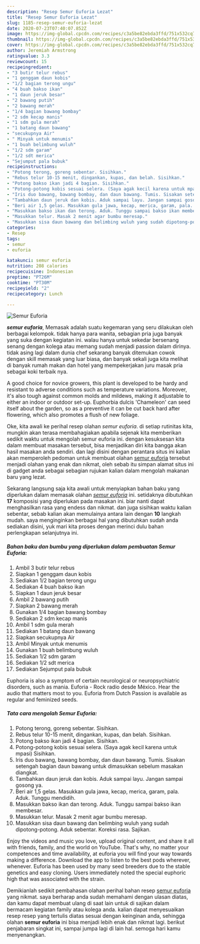 ```yaml
---
description: "Resep Semur Euforia Lezat"
title: "Resep Semur Euforia Lezat"
slug: 1185-resep-semur-euforia-lezat
date: 2020-07-23T07:40:07.852Z
image: https://img-global.cpcdn.com/recipes/c3a5be82ebda3ffd/751x532cq70/semur-euforia-foto-resep-utama.jpg
thumbnail: https://img-global.cpcdn.com/recipes/c3a5be82ebda3ffd/751x532cq70/semur-euforia-foto-resep-utama.jpg
cover: https://img-global.cpcdn.com/recipes/c3a5be82ebda3ffd/751x532cq70/semur-euforia-foto-resep-utama.jpg
author: Jeremiah Armstrong
ratingvalue: 3.3
reviewcount: 15
recipeingredient:
- "3 butir telur rebus"
- "1 genggam daun kobis"
- "1/2 bagian terong ungu"
- "4 buah bakso ikan"
- "1 daun jeruk besar"
- "2 bawang putih"
- "2 bawang merah"
- "1/4 bagian bawang bombay"
- "2 sdm kecap manis"
- "1 sdm gula merah"
- "1 batang daun bawang"
- "secukupnya Air"
- " Minyak untuk menumis"
- "1 buah belimbung wuluh"
- "1/2 sdm garam"
- "1/2 sdt merica"
- "Sejumput pala bubuk"
recipeinstructions:
- "Potong terong, goreng sebentar. Sisihkan."
- "Rebus telur 10-15 menit, dingankan, kupas, dan belah. Sisihkan."
- "Potong bakso ikan jadi 4 bagian. Sisihkan."
- "Potong-potong kobis sesuai selera. (Saya agak kecil karena untuk mpasi) Sisihkan."
- "Iris duo bawang, bawang bombay, dan daun bawang. Tumis. Sisakan setengah bagian daun bawang untuk dimasukkan sebelum masakan diangkat."
- "Tambahkan daun jeruk dan kobis. Aduk sampai layu. Jangan sampai gosong ya."
- "Beri air 1,5 gelas. Masukkan gula jawa, kecap, merica, garam, pala. Aduk. Tunggu mendidih."
- "Masukkan bakso ikan dan terong. Aduk. Tunggu sampai bakso ikan membesar."
- "Masukkan telur. Masak 2 menit agar bumbu meresap."
- "Masukkan sisa daun bawang dan belimbing wuluh yang sudah dipotong-potong. Aduk sebentar. Koreksi rasa. Sajikan."
categories:
- Resep
tags:
- semur
- euforia

katakunci: semur euforia 
nutrition: 208 calories
recipecuisine: Indonesian
preptime: "PT26M"
cooktime: "PT30M"
recipeyield: "2"
recipecategory: Lunch

---
```



![Semur Euforia](https://img-global.cpcdn.com/recipes/c3a5be82ebda3ffd/751x532cq70/semur-euforia-foto-resep-utama.jpg)

<b><i>semur euforia</i></b>, Memasak adalah suatu kegemaran yang seru dilakukan oleh berbagai kelompok. tidak hanya para wanita, sebagian pria juga banyak yang suka dengan kegiatan ini. walau hanya untuk sekedar bersenang senang dengan kolega atau memang sudah menjadi passion dalam dirinya. tidak asing lagi dalam dunia chef sekarang banyak ditemukan cowok dengan skill memasak yang luar biasa, dan banyak sekali juga kita melihat di banyak rumah makan dan hotel yang mempekerjakan juru masak pria sebagai koki terbaik nya.

A good choice for novice growers, this plant is developed to be hardy and resistant to adverse conditions such as temperature variations. Moreover, it&#39;s also tough against common molds and mildews, making it adjustable to either an indoor or outdoor set-up. Euphorbia dulcis &#39;Chameleon&#39; can seed itself about the garden, so as a preventive it can be cut back hard after flowering, which also promotes a flush of new foliage.

Oke, kita awali ke perihal resep olahan <i>semur euforia</i>. di setiap rutinitas kita, mungkin akan terasa membahagiakan apabila sejenak kita memberikan sedikit waktu untuk mengolah semur euforia ini. dengan kesuksesan kita dalam membuat masakan tersebut, bisa menjadikan diri kita bangga akan hasil masakan anda sendiri. dan lagi disini dengan perantara situs ini kalian akan memperoleh pedoman untuk membuat olahan <u>semur euforia</u> tersebut menjadi olahan yang enak dan nikmat, oleh sebab itu simpan alamat situs ini di gadget anda sebagai sebagian rujukan kalian dalam mengolah makanan baru yang lezat.


Sekarang langsung saja kita awali untuk menyiapkan bahan baku yang diperlukan dalam memasak olahan <u><i>semur euforia</i></u> ini. setidaknya dibutuhkan <b>17</b> komposisi yang diperlukan pada masakan ini. biar nanti dapat menghasilkan rasa yang endess dan nikmat. dan juga sisihkan waktu kalian sebentar, sebab kalian akan memulainya antara lain dengan <b>10</b> langkah mudah. saya menginginkan berbagai hal yang dibutuhkan sudah anda sediakan disini, yuk mari kita proses dengan merinci dulu bahan perlengkapan selanjutnya ini.

<!--inarticleads1-->

##### Bahan baku dan bumbu yang diperlukan dalam pembuatan Semur Euforia:

1. Ambil 3 butir telur rebus
1. Siapkan 1 genggam daun kobis
1. Sediakan 1/2 bagian terong ungu
1. Sediakan 4 buah bakso ikan
1. Siapkan 1 daun jeruk besar
1. Ambil 2 bawang putih
1. Siapkan 2 bawang merah
1. Gunakan 1/4 bagian bawang bombay
1. Sediakan 2 sdm kecap manis
1. Ambil 1 sdm gula merah
1. Sediakan 1 batang daun bawang
1. Siapkan secukupnya Air
1. Ambil  Minyak untuk menumis
1. Gunakan 1 buah belimbung wuluh
1. Sediakan 1/2 sdm garam
1. Sediakan 1/2 sdt merica
1. Sediakan Sejumput pala bubuk


Euphoria is also a symptom of certain neurological or neuropsychiatric disorders, such as mania. Euforia - Rock radio desde México. Hear the audio that matters most to you. Euforia from Dutch Passion is available as regular and feminized seeds. 

<!--inarticleads2-->

##### Tata cara mengolah Semur Euforia:

1. Potong terong, goreng sebentar. Sisihkan.
1. Rebus telur 10-15 menit, dingankan, kupas, dan belah. Sisihkan.
1. Potong bakso ikan jadi 4 bagian. Sisihkan.
1. Potong-potong kobis sesuai selera. (Saya agak kecil karena untuk mpasi) Sisihkan.
1. Iris duo bawang, bawang bombay, dan daun bawang. Tumis. Sisakan setengah bagian daun bawang untuk dimasukkan sebelum masakan diangkat.
1. Tambahkan daun jeruk dan kobis. Aduk sampai layu. Jangan sampai gosong ya.
1. Beri air 1,5 gelas. Masukkan gula jawa, kecap, merica, garam, pala. Aduk. Tunggu mendidih.
1. Masukkan bakso ikan dan terong. Aduk. Tunggu sampai bakso ikan membesar.
1. Masukkan telur. Masak 2 menit agar bumbu meresap.
1. Masukkan sisa daun bawang dan belimbing wuluh yang sudah dipotong-potong. Aduk sebentar. Koreksi rasa. Sajikan.


Enjoy the videos and music you love, upload original content, and share it all with friends, family, and the world on YouTube. That&#39;s why, no matter your competences and time availability, at euforia you will find your way towards making a difference. Download the app to listen to the best pods wherever, whenever. Euforia has been used by many seed breeders due to the stable genetics and easy cloning. Users immediately noted the special euphoric high that was associated with the strain. 

Demikianlah sedikit pembahasan olahan perihal bahan resep <u>semur euforia</u> yang nikmat. saya berharap anda sudah memahami dengan ulasan diatas, dan kamu dapat membuat ulang di saat lain untuk di sajikan dalam bermacam kegiatan family atau kolega anda. kalian dapat menyesuaikan resep resep yang tertulis diatas sesuai dengan keinginan anda, sehingga olahan <b>semur euforia</b> ini bisa menjadi lebih enak dan nikmat lagi. berikut penjabaran singkat ini, sampai jumpa lagi di lain hal. semoga hari kamu menyenangkan.
